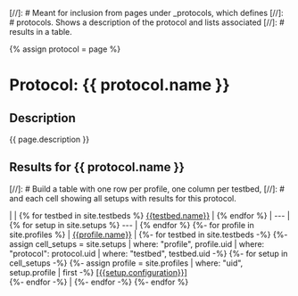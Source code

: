[//]: # Meant for inclusion from pages under \_protocols, which defines
[//]: # protocols. Shows a description of the protocol and lists associated
[//]: # results in a table.

{% assign protocol = page %}

# Protocol: {{ protocol.name }}

## Description
{{ page.description }}

## Results for {{ protocol.name }}

[//]: # Build a table with one row per profile, one column per testbed,
[//]: # and each cell showing all setups with results for this protocol.

|  | {% for testbed in site.testbeds %} [{{testbed.name}}](/testbeds/{{testbed.uid}}) | {% endfor %}
| --- | {% for setup in site.setups %} --- | {% endfor %}
{%- for profile in site.profiles %}
| [{{profile.name}}](/profiles/{{profile.uid}}) |
{%- for testbed in site.testbeds -%}
{%- assign cell_setups = site.setups | where: "profile", profile.uid | where: "protocol": protocol.uid | where: "testbed", testbed.uid -%}
{%- for setup in cell_setups -%}
{%- assign profile = site.profiles | where: "uid", setup.profile | first -%}
[[{{setup.configuration}}]](/setups/{{setup.uid}})<br />
{%- endfor -%}
 |
{%- endfor -%}
{%- endfor %}
